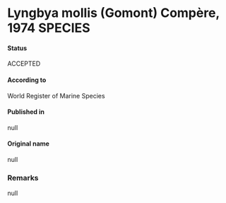 # Lyngbya mollis (Gomont) Compère, 1974 SPECIES

#### Status
ACCEPTED

#### According to
World Register of Marine Species

#### Published in
null

#### Original name
null

### Remarks
null